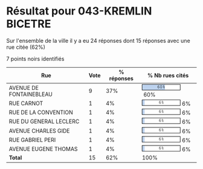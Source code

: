 # Résultat pour 043-KREMLIN BICETRE

Sur l'ensemble de la ville il y a eu 24 réponses dont 15 réponses avec une rue citée (62%)

7 points noirs identifiés

| Rue | Vote | % réponses | % Nb rues cités|
|-----|------|------------|----------------|
| AVENUE DE FONTAINEBLEAU | 9 | 37% | <img src="../../img/bar_60.gif" />&nbsp;60%|
| RUE CARNOT | 1 | 4% | <img src="../../img/bar_6.gif" />&nbsp;6%|
| RUE DE LA CONVENTION | 1 | 4% | <img src="../../img/bar_6.gif" />&nbsp;6%|
| RUE DU GENERAL LECLERC | 1 | 4% | <img src="../../img/bar_6.gif" />&nbsp;6%|
| AVENUE CHARLES GIDE | 1 | 4% | <img src="../../img/bar_6.gif" />&nbsp;6%|
| RUE GABRIEL PERI | 1 | 4% | <img src="../../img/bar_6.gif" />&nbsp;6%|
| AVENUE EUGENE THOMAS | 1 | 4% | <img src="../../img/bar_6.gif" />&nbsp;6%|
| **Total** | 15 | 62% | 100%|
